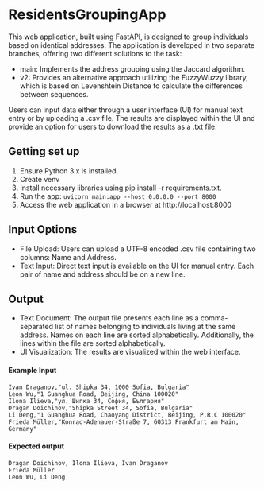 # ResidentsGroupingApp

This web application, built using FastAPI, is designed to group individuals based on identical addresses. The application is developed in two separate branches, offering two different solutions to the task:

- main: Implements the address grouping using the Jaccard algorithm.
- v2: Provides an alternative approach utilizing the FuzzyWuzzy library, which is based on Levenshtein Distance to calculate the differences between sequences.

Users can input data either through a user interface (UI) for manual text entry or by uploading a .csv file. The results are displayed within the UI and provide an option for users to download the results as a .txt file.

## Getting set up
1. Ensure Python 3.x is installed.
2. Create venv
3. Install necessary libraries using pip install -r requirements.txt.
4. Run the app: ```uvicorn main:app --host 0.0.0.0 --port 8000```
5. Access the web application in a browser at http://localhost:8000

## Input Options
- File Upload: Users can upload a UTF-8 encoded .csv file containing two columns: Name and Address.
- Text Input: Direct text input is available on the UI for manual entry. Each pair of name and address should be on a new line.

## Output
- Text Document: The output file presents each line as a comma-separated list of names belonging to individuals living at the same address. Names on each line are sorted alphabetically. Additionally, the lines within the file are sorted alphabetically.
- UI Visualization: The results are visualized within the web interface.

#### Example Input
```
Ivan Draganov,"ul. Shipka 34, 1000 Sofia, Bulgaria"
Leon Wu,"1 Guanghua Road, Beijing, China 100020"
Ilona Ilieva,"ул. Шипка 34, София, България"
Dragan Doichinov,"Shipka Street 34, Sofia, Bulgaria"
Li Deng,"1 Guanghua Road, Chaoyang District, Beijing, P.R.C 100020"
Frieda Müller,"Konrad-Adenauer-Straße 7, 60313 Frankfurt am Main, Germany"
```

#### Expected output
```
Dragan Doichinov, Ilona Ilieva, Ivan Draganov
Frieda Müller
Leon Wu, Li Deng
```
